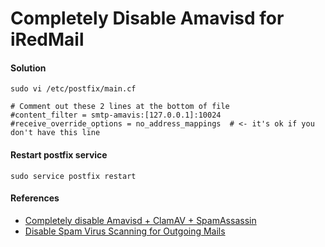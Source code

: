 # Completely Disable Amavisd for iRedMail

#### Solution

    sudo vi /etc/postfix/main.cf

    # Comment out these 2 lines at the bottom of file
    #content_filter = smtp-amavis:[127.0.0.1]:10024
    #receive_override_options = no_address_mappings  # <- it's ok if you don't have this line

#### Restart postfix service

    sudo service postfix restart

#### References
* [Completely disable Amavisd + ClamAV + SpamAssassin](http://www.iredmail.org/docs/completely.disable.amavisd.clamav.spamassassin.html)
* [Disable Spam Virus Scanning for Outgoing Mails](https://github.com/northbright/Notes/blob/master/Linux/mail_server/iredmail/disable_spam_virus_scanning_for_outgoing_mails.md)

